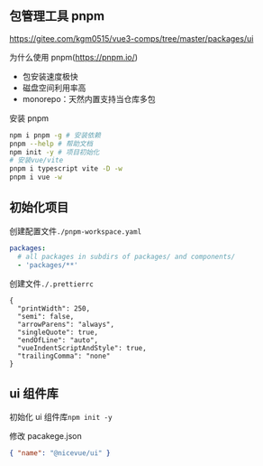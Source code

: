 ## 包管理工具 pnpm

https://gitee.com/kgm0515/vue3-comps/tree/master/packages/ui

为什么使用 pnpm(https://pnpm.io/)

- 包安装速度极快
- 磁盘空间利用率高
- monorepo：天然内置支持当仓库多包

安装 pnpm

```sh
npm i pnpm -g # 安装依赖
pnpm --help # 帮助文档
npm init -y # 项目初始化
# 安装vue/vite
pnpm i typescript vite -D -w
pnpm i vue -w
```

## 初始化项目

创建配置文件`./pnpm-workspace.yaml`

```yaml
packages:
  # all packages in subdirs of packages/ and components/
  - 'packages/**'
```

创建文件`./.prettierrc`

```.prettierrc
{
  "printWidth": 250,
  "semi": false,
  "arrowParens": "always",
  "singleQuote": true,
  "endOfLine": "auto",
  "vueIndentScriptAndStyle": true,
  "trailingComma": "none"
}
```

## ui 组件库

初始化 ui 组件库`npm init -y `

修改 pacakege.json

```json
{ "name": "@nicevue/ui" }
```

